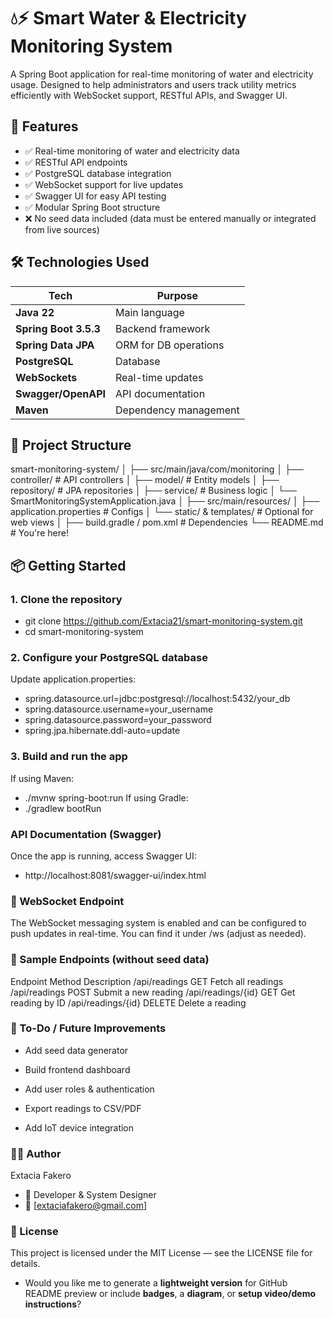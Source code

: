 # 💧⚡ Smart Water & Electricity Monitoring System

A Spring Boot application for real-time monitoring of water and electricity usage. Designed to help administrators and users track utility metrics efficiently with WebSocket support, RESTful APIs, and Swagger UI.


## 🚀 Features

- ✅ Real-time monitoring of water and electricity data
- ✅ RESTful API endpoints
- ✅ PostgreSQL database integration
- ✅ WebSocket support for live updates
- ✅ Swagger UI for easy API testing
- ✅ Modular Spring Boot structure
- ❌ No seed data included (data must be entered manually or integrated from live sources)


## 🛠️ Technologies Used

| Tech                 | Purpose                      |
|----------------------|------------------------------|
| **Java 22**          | Main language                |
| **Spring Boot 3.5.3**| Backend framework            |
| **Spring Data JPA**  | ORM for DB operations        |
| **PostgreSQL**       | Database                     |
| **WebSockets**       | Real-time updates            |
| **Swagger/OpenAPI**  | API documentation            |
| **Maven**            | Dependency management        |


## 🧰 Project Structure

smart-monitoring-system/
│
├── src/main/java/com/monitoring
│ ├── controller/ # API controllers
│ ├── model/ # Entity models
│ ├── repository/ # JPA repositories
│ ├── service/ # Business logic
│ └── SmartMonitoringSystemApplication.java
│
├── src/main/resources/
│ ├── application.properties # Configs
│ └── static/ & templates/ # Optional for web views
│
├── build.gradle / pom.xml # Dependencies
└── README.md # You're here!



## 📦 Getting Started

### 1. Clone the repository

- git clone https://github.com/Extacia21/smart-monitoring-system.git
- cd smart-monitoring-system

### 2. Configure your PostgreSQL database
Update application.properties:
- spring.datasource.url=jdbc:postgresql://localhost:5432/your_db
- spring.datasource.username=your_username
- spring.datasource.password=your_password
- spring.jpa.hibernate.ddl-auto=update

### 3. Build and run the app
If using Maven:
- ./mvnw spring-boot:run
If using Gradle:
- ./gradlew bootRun

  
### API Documentation (Swagger)
Once the app is running, access Swagger UI:
- http://localhost:8081/swagger-ui/index.html

### 📡 WebSocket Endpoint
The WebSocket messaging system is enabled and can be configured to push updates in real-time. You can find it under /ws (adjust as needed).

### 🧪 Sample Endpoints (without seed data)
Endpoint	Method	Description
/api/readings	GET	Fetch all readings
/api/readings	POST	Submit a new reading
/api/readings/{id}	GET	Get reading by ID
/api/readings/{id}	DELETE	Delete a reading

### 📌 To-Do / Future Improvements
- Add seed data generator

- Build frontend dashboard

- Add user roles & authentication

- Export readings to CSV/PDF

- Add IoT device integration

### 👨‍💻 Author
 Extacia Fakero
- 💼 Developer & System Designer
- 📧 [extaciafakero@gmail.com]

### 📝 License
This project is licensed under the MIT License — see the LICENSE file for details.

- Would you like me to generate a **lightweight version** for GitHub README preview or include **badges**, a **diagram**, or **setup video/demo instructions**?


